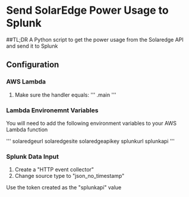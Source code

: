 # Send SolarEdge Power Usage to Splunk

##TL;DR
A Python script to get the power usage from the Solaredge API and send it to Splunk

## Configuration

### AWS Lambda
1. Make sure the handler equals:
'''
<thefilenameofthepythonfile>.main
'''

### Lambda Environemnt Variables
You will need to add the following environment variables to your AWS Lambda function

'''
solaredgeurl
solaredgesite
solaredgeapikey
splunkurl
splunkapi
'''

### Splunk Data Input

1. Create a "HTTP event collector"
2. Change source type to "json_no_timestamp"

Use the token created as the "splunkapi" value
